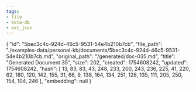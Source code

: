 ```yaml
---
tags:
- file
- kota-db
- ext_json
---
```

{
  "id": "5bec3c4c-924d-46c5-9531-54e4b210b7cb",
  "file_path": "./examples-data/personal-kb/documents/5bec3c4c-924d-46c5-9531-54e4b210b7cb.md",
  "original_path": "/generated/doc-035.md",
  "title": "Generated Document 35",
  "size": 202,
  "created": 1754608242,
  "updated": 1754608242,
  "hash": [
    13,
    83,
    83,
    43,
    248,
    233,
    200,
    243,
    236,
    225,
    41,
    220,
    62,
    180,
    120,
    142,
    155,
    31,
    66,
    9,
    138,
    164,
    134,
    251,
    128,
    135,
    111,
    205,
    250,
    154,
    104,
    246
  ],
  "embedding": null
}